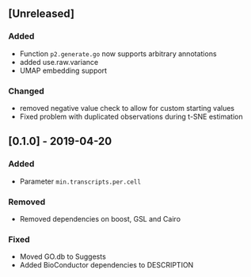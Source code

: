 ## [Unreleased]

### Added

- Function `p2.generate.go` now supports arbitrary annotations
- added use.raw.variance
- UMAP embedding support

### Changed

- removed negative value check to allow for custom starting values
- Fixed problem with duplicated observations during t-SNE estimation

## [0.1.0] - 2019-04-20

### Added

- Parameter `min.transcripts.per.cell`

### Removed

- Removed dependencies on boost, GSL and Cairo

### Fixed

- Moved GO.db to Suggests
- Added BioConductor dependencies to DESCRIPTION
